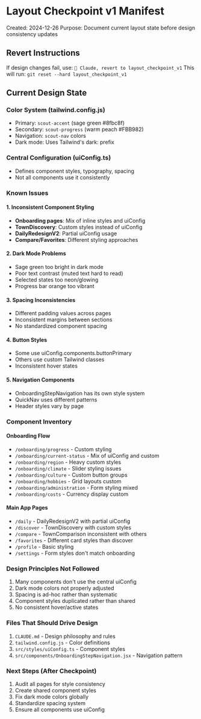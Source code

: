 # Layout Checkpoint v1 Manifest
Created: 2024-12-26
Purpose: Document current layout state before design consistency updates

## Revert Instructions
If design changes fail, use: `🧼 Claude, revert to layout_checkpoint_v1`
This will run: `git reset --hard layout_checkpoint_v1`

## Current Design State

### Color System (tailwind.config.js)
- Primary: `scout-accent` (sage green #8fbc8f)
- Secondary: `scout-progress` (warm peach #FBB982)
- Navigation: `scout-nav` colors
- Dark mode: Uses Tailwind's dark: prefix

### Central Configuration (uiConfig.ts)
- Defines component styles, typography, spacing
- Not all components use it consistently

### Known Issues

#### 1. Inconsistent Component Styling
- **Onboarding pages**: Mix of inline styles and uiConfig
- **TownDiscovery**: Custom styles instead of uiConfig
- **DailyRedesignV2**: Partial uiConfig usage
- **Compare/Favorites**: Different styling approaches

#### 2. Dark Mode Problems
- Sage green too bright in dark mode
- Poor text contrast (muted text hard to read)
- Selected states too neon/glowing
- Progress bar orange too vibrant

#### 3. Spacing Inconsistencies
- Different padding values across pages
- Inconsistent margins between sections
- No standardized component spacing

#### 4. Button Styles
- Some use uiConfig.components.buttonPrimary
- Others use custom Tailwind classes
- Inconsistent hover states

#### 5. Navigation Components
- OnboardingStepNavigation has its own style system
- QuickNav uses different patterns
- Header styles vary by page

### Component Inventory

#### Onboarding Flow
- `/onboarding/progress` - Custom styling
- `/onboarding/current-status` - Mix of uiConfig and custom
- `/onboarding/region` - Heavy custom styles
- `/onboarding/climate` - Slider styling issues
- `/onboarding/culture` - Custom button groups
- `/onboarding/hobbies` - Grid layouts custom
- `/onboarding/administration` - Form styling mixed
- `/onboarding/costs` - Currency display custom

#### Main App Pages
- `/daily` - DailyRedesignV2 with partial uiConfig
- `/discover` - TownDiscovery with custom styles
- `/compare` - TownComparison inconsistent with others
- `/favorites` - Different card styles than discover
- `/profile` - Basic styling
- `/settings` - Form styles don't match onboarding

### Design Principles Not Followed
1. Many components don't use the central uiConfig
2. Dark mode colors not properly adjusted
3. Spacing is ad-hoc rather than systematic
4. Component styles duplicated rather than shared
5. No consistent hover/active states

### Files That Should Drive Design
1. `CLAUDE.md` - Design philosophy and rules
2. `tailwind.config.js` - Color definitions
3. `src/styles/uiConfig.ts` - Component styles
4. `src/components/OnboardingStepNavigation.jsx` - Navigation pattern

### Next Steps (After Checkpoint)
1. Audit all pages for style consistency
2. Create shared component styles
3. Fix dark mode colors globally
4. Standardize spacing system
5. Ensure all components use uiConfig